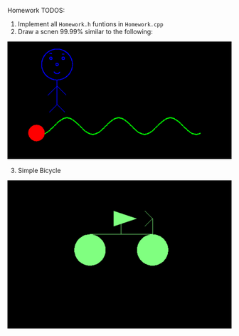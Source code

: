 Homework TODOS:

1. Implement all `Homework.h` funtions in `Homework.cpp`
2. Draw a scnen 99.99% similar to the following:

![run](res/demo.gif)

3. Simple Bicycle 

![bicycle](res/bicycle.png)